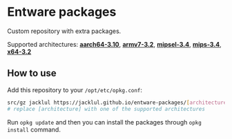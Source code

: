# Entware packages

Custom repository with extra packages.

Supported architectures: **[aarch64-3.10](https://jacklul.github.io/entware-packages/aarch64-3.10/Packages.html)**, **[armv7-3.2](https://jacklul.github.io/entware-packages/armv7-3.2/Packages.html)**, **[mipsel-3.4](https://jacklul.github.io/entware-packages/mipsel-3.4/Packages.html)**, **[mips-3.4](https://jacklul.github.io/entware-packages/mips-3.4/Packages.html)**, **[x64-3.2](https://jacklul.github.io/entware-packages/x64-3.2/Packages.html)**

## How to use

Add this repository to your `/opt/etc/opkg.conf`:

```bash
src/gz jacklul https://jacklul.github.io/entware-packages/[architecture]
# replace [architecture] with one of the supported architectures
```

Run `opkg update` and then you can install the packages through `opkg install` command.
